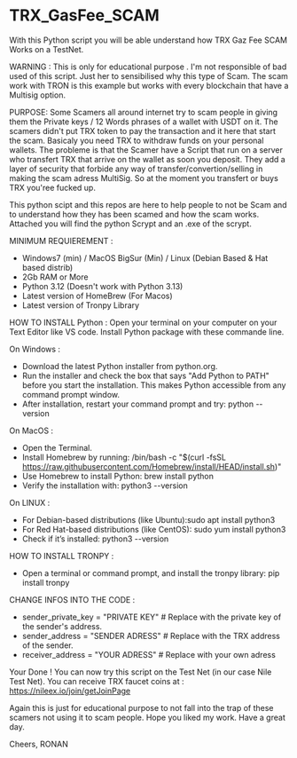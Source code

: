 # TRX_GasFee_SCAM

With this Python script you will be able understand how TRX Gaz Fee SCAM Works on a TestNet. 

WARNING : This is only for educational purpose . I'm not responsible of bad used of this script. Just her to sensibilised why this type of Scam. 
The scam work with TRON is this example but works with every blockchain that have a Multisig option. 

PURPOSE: Some Scamers all around internet try to scam people in giving them the Private keys / 12 Words phrases of a wallet with USDT on it. The scamers didn't put TRX token to pay the transaction and it here that start the scam. Basicaly you need TRX to withdraw funds on your personal wallets. The probleme is that the Scamer have a Script that run on a server who transfert TRX that arrive on the wallet as soon you deposit. They add a layer of security that forbide any way of transfer/convertion/selling in making the scam adress MultiSig. So at the moment you transfert or buys TRX you'ree fucked up.

This python scipt and this repos are here to help people to not be Scam and to understand how they has been scamed and how the scam works. 
Attached you will find the python Scrypt and an .exe of the scrypt. 


MINIMUM REQUIEREMENT : 
- Windows7 (min) / MacOS BigSur (Min) / Linux (Debian Based & Hat based distrib) 
- 2Gb RAM or More
- Python 3.12 (Doesn't work with Python 3.13)
- Latest version of HomeBrew (For Macos)
- Latest version of Tronpy Library

HOW TO INSTALL Python : 
Open your terminal on your computer on your Text Editor like VS code. 
Install Python package with these commande line. 

On Windows : 
- Download the latest Python installer from python.org.
- Run the installer and check the box that says "Add Python to PATH" before you start the installation. This makes Python accessible from any command prompt window.
- After installation, restart your command prompt and try: python --version

On MacOS : 
- Open the Terminal.
- Install Homebrew by running: /bin/bash -c "$(curl -fsSL https://raw.githubusercontent.com/Homebrew/install/HEAD/install.sh)"
- Use Homebrew to install Python: brew install python
- Verify the installation with: python3 --version

On LINUX : 
- For Debian-based distributions (like Ubuntu):sudo apt install python3
- For Red Hat-based distributions (like CentOS): sudo yum install python3
- Check if it’s installed: python3 --version


HOW TO INSTALL TRONPY : 
- Open a terminal or command prompt, and install the tronpy library: pip install tronpy

CHANGE INFOS INTO THE CODE :
- sender_private_key = "PRIVATE KEY"  # Replace with the private key of the sender's address.
- sender_address = "SENDER ADRESS"  # Replace with the TRX address of the sender.
- receiver_address = "YOUR ADRESS"  # Replace with your own adress

Your Done ! You can now try this script on the Test Net (in our case Nile Test Net). 
You can receive TRX faucet coins at : https://nileex.io/join/getJoinPage

Again this is just for educational purpose to not fall into the trap of these scamers not using it to scam people. 
Hope you liked my work. Have a great day. 

Cheers, 
RONAN 


  


                                         
